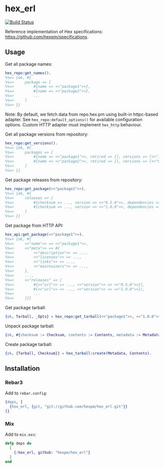 # hex_erl

[![Build Status](https://travis-ci.org/hexpm/hex_erl.svg?branch=master)](https://travis-ci.org/hexpm/hex_erl)

Reference implementation of Hex specifications: https://github.com/hexpm/specifications.

## Usage

Get all package names:

```erlang
hex_repo:get_names().
%%=> {ok, #{
%%=>     package => [
%%=>         #{name => <<"package1">>},
%%=>         #{name => <<"package2">>},
%%=>         ...
%%=>     ]
%%=> }}
```

Note: By default, we fetch data from repo.hex.pm using built-in httpc-based adapter.
See `hex_repo:default_options()` for available configuration options.
Custom HTTP adapter must implement `hex_http` behaviour.

Get all package versions from repository:

```erlang
hex_repo:get_versions().
%%=> {ok, #{
%%=>     packages => [
%%=>         #{name => <<"package1">>, retired => [], versions => [<<"1.0.0">>]},
%%=>         #{name => <<"package2">>, retired => [], versions => [<<"0.5.0">>]},
%%=>     ]
%%=> }}
```

Get package releases from repository:

```erlang
hex_repo:get_package(<<"package1">>).
%%=> {ok, #{
%%=>     releases => [
%%=>         #{checksum => ..., version => <<"0.5.0">>, dependencies => []}],
%%=>         #{checksum => ..., version => <<"1.0.0">>, dependencies => []}],
%%=>     ]
%%=> }}
```

Get package from HTTP API:

```erlang
hex_api:get_package(<<"package1">>).
%%=> {ok, #{
%%=>     <<"name">> => <<"package1">>,
%%=>     <<"meta">> => #{
%%=>         <<"description">> => ...,
%%=>         <<"licenses">> => ...,
%%=>         <<"links">> => ...,
%%=>         <<"maintainers">> => ...,
%%=>     },
%%=>     ...,
%%=>     <<"releases" => [
%%=>         #{<<"url">> => ..., <<"version">> => <<"0.5.0">>}],
%%=>         #{<<"url">> => ..., <<"version">> => <<"1.0.0">>}],
%%=>         ...
%%=>     ]}}
```

Get package tarball:

```erlang
{ok, Tarball, _Opts} = hex_repo:get_tarball(<<"package1">>, <<"1.0.0">>).
```

Unpack package tarball:

```erlang
{ok, #{checksum := Checksum, contents := Contents, metadata := Metadata}} = hex_tarball:unpack(Tarball, memory).
```

Create package tarball:

```erlang
{ok, {Tarball, Checksum}} = hex_tarball:create(Metadata, Contents).
```

## Installation

### Rebar3

Add to `rebar.config`:

```erlang
{deps, [
  {hex_erl, {git, "git://github.com/hexpm/hex_erl.git"}}
]}
```

### Mix

Add to `mix.exs`:

```elixir
defp deps do
  [
    {:hex_erl, github: "hexpm/hex_erl"}
  ]
end
```
